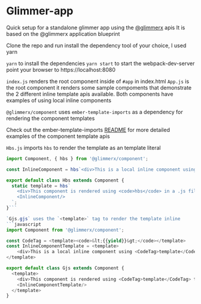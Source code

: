 # Glimmer-app

Quick setup for a standalone glimmer app using the [@glimmerx](https://github.com/glimmerjs/glimmer-experimental) apis
It is based on the @glimmerx application blueprint

Clone the repo and run install the dependency tool of your choice, I used yarn

`yarn` to install the dependencies
`yarn start` to start the webpack-dev-server
point your browser to https://localhost:8080

`index.js` renders the root component inside of `#app` in index.html
`App.js` is the root component it renders some sample compoments that demonstrate the 2 different inline template apis available.
Both components have examples of using local inline components

`@glimmerx/component` uses `ember-template-imports` as a dependency for rendering the component templates

Check out the ember-template-imports [README](https://github.com/ember-template-imports/ember-template-imports) for more detailed
examples of the component template apis  

`Hbs.js` imports `hbs` to render the template as an template literal
```javascript
import Component, { hbs } from '@glimmerx/component';

const InlineComponent = hbs`<div>This is a local inline component using <code>hbs</code> in a .js file</div>`;

export default class Hbs extends Component {
  static template = hbs`
    <div>This component is rendered using <code>hbs</code> in a .js file</div>
    <InlineComponent/>
  `;
}```

`Gjs.gjs` uses the `<template>` tag to render the template inline 
```javascript
import Component from '@glimmerx/component';

const CodeTag = <template><code>&lt;{{yield}}&gt;</code></template>
const InlineComponentTemplate = <template>
    <div>This is a local inline component using <CodeTag>template</CodeTag> tag in a .gjs file</div>
</template>

export default class Gjs extends Component {
  <template>
    <div>This component is rendered using <CodeTag>template</CodeTag> tag in a .gjs file</div>
    <InlineComponentTemplate/>
  </template>
}
```

